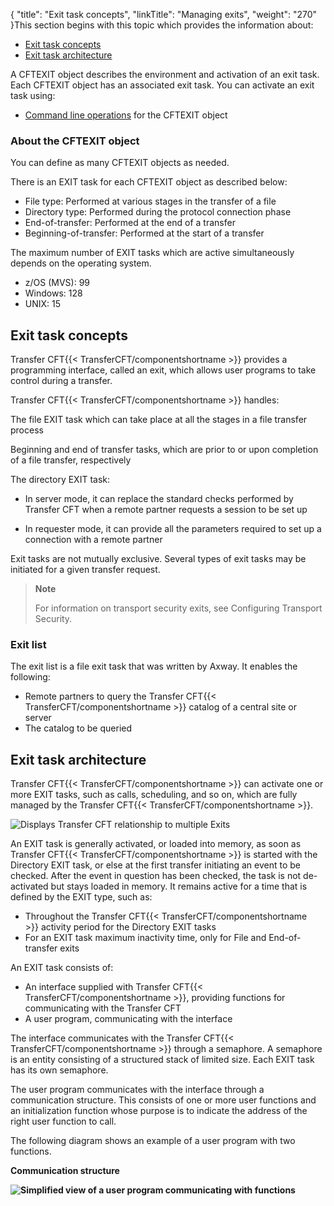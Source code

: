 {
    "title": "Exit task concepts",
    "linkTitle": "Managing exits",
    "weight": "270"
}This section begins with this topic
which provides the information about:

- [Exit
    task concepts](#Exit_task_concepts)
- [Exit
    task architecture](#Exit_task_architecture)

A CFTEXIT object describes
the environment and activation of an exit
task. Each CFTEXIT object has an associated exit task. You can activate an exit task using:

- [Command
    line operations](../../c_intro_userinterfaces/web_copilot_ui/conf_intro/cftexit) for the CFTEXIT object

<span id="About_the_CFTEXIT_object"></span>

### About the CFTEXIT object

You can define as many CFTEXIT objects as needed.

There is an EXIT task for each
CFTEXIT object as described below:

- File type: Performed
    at various stages in the transfer of a file
- Directory type:
    Performed during the protocol connection phase
- End-of-transfer:
    Performed at the end of a transfer
- Beginning-of-transfer: Performed at the start of a transfer

The maximum number of EXIT tasks which are active simultaneously depends
on the operating system.

- z/OS (MVS): 99
- Windows: 128
- UNIX: 15

<span id="Exit_task_concepts"></span>

## Exit task concepts

Transfer CFT{{< TransferCFT/componentshortname  >}} provides a programming interface, called an exit,
which allows user programs to take control during a transfer.

Transfer CFT{{< TransferCFT/componentshortname  >}} handles:

The file EXIT task
which can take place at all the stages in a file transfer process

Beginning and end of transfer tasks, which are prior to or upon completion of a file transfer, respectively

The directory EXIT
task:

- In
    server mode, it can replace the standard checks performed by Transfer
    CFT when a remote partner requests a session to be set up

<!-- -->

- In
    requester mode, it can provide all the parameters required to set
    up a connection with a remote partner

Exit tasks are not mutually exclusive. Several types of exit tasks may
be initiated for a given transfer request.

> **Note**
>
> For
> information on transport security exits, see Configuring
> Transport Security.

### Exit list

The exit list is a file exit task that was written by Axway. It enables the following:

- Remote partners
    to query the Transfer CFT{{< TransferCFT/componentshortname >}} catalog of a central site or server
- The catalog to
    be queried

<span id="Exit_task_architecture"></span>

## Exit task architecture

Transfer CFT{{< TransferCFT/componentshortname  >}} can activate one or more EXIT tasks, such as calls, scheduling, and so on, which
are fully managed by the Transfer CFT{{< TransferCFT/componentshortname  >}}.

![Displays Transfer CFT relationship to multiple Exits](/Images/TransferCFT/cft_exits_1.png)

An EXIT task is generally activated, or loaded into memory,
as soon as Transfer CFT{{< TransferCFT/componentshortname  >}} is started with the Directory EXIT
task, or else at the first transfer initiating an event to be checked.
After the event in question has been checked, the task is not de-activated
but stays loaded in memory. It remains active for a time that is defined
by the EXIT type, such as:

- Throughout the
    Transfer CFT{{< TransferCFT/componentshortname >}} activity period for the Directory EXIT tasks
- For an EXIT task
    maximum inactivity time, only for File and End-of-transfer exits

An EXIT task consists of:

- An interface supplied
    with Transfer CFT{{< TransferCFT/componentshortname >}}, providing functions for communicating with the Transfer
    CFT
- A user program,
    communicating with the interface

The interface communicates with the Transfer CFT{{< TransferCFT/componentshortname  >}} through a semaphore. A semaphore is an entity
consisting of a structured stack of limited size. Each EXIT task has its
own semaphore.

The user program communicates with the interface through a communication
structure. This consists of one or more user functions and an initialization
function whose purpose is to indicate the address of the right user function
to call.

The following diagram shows an example
of a user program with two functions.

********Communication structure********

********![Simplified view of a user program communicating with functions](/Images/TransferCFT/cft_exits_2.png)********
